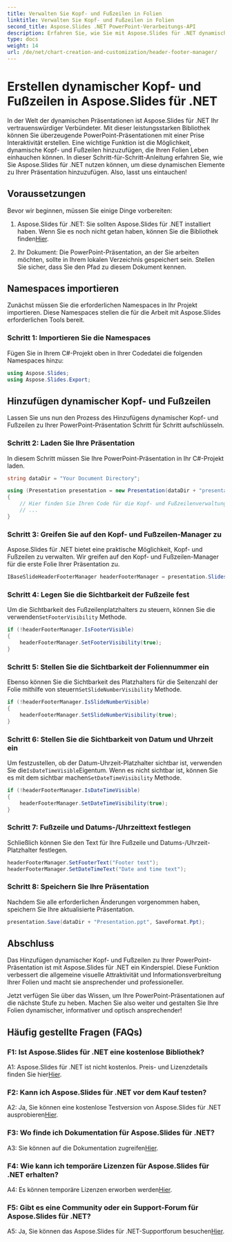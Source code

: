 ```yaml
---
title: Verwalten Sie Kopf- und Fußzeilen in Folien
linktitle: Verwalten Sie Kopf- und Fußzeilen in Folien
second_title: Aspose.Slides .NET PowerPoint-Verarbeitungs-API
description: Erfahren Sie, wie Sie mit Aspose.Slides für .NET dynamische Kopf- und Fußzeilen in PowerPoint-Präsentationen hinzufügen.
type: docs
weight: 14
url: /de/net/chart-creation-and-customization/header-footer-manager/
---
```


# Erstellen dynamischer Kopf- und Fußzeilen in Aspose.Slides für .NET

In der Welt der dynamischen Präsentationen ist Aspose.Slides für .NET Ihr vertrauenswürdiger Verbündeter. Mit dieser leistungsstarken Bibliothek können Sie überzeugende PowerPoint-Präsentationen mit einer Prise Interaktivität erstellen. Eine wichtige Funktion ist die Möglichkeit, dynamische Kopf- und Fußzeilen hinzuzufügen, die Ihren Folien Leben einhauchen können. In dieser Schritt-für-Schritt-Anleitung erfahren Sie, wie Sie Aspose.Slides für .NET nutzen können, um diese dynamischen Elemente zu Ihrer Präsentation hinzuzufügen. Also, lasst uns eintauchen!

## Voraussetzungen

Bevor wir beginnen, müssen Sie einige Dinge vorbereiten:

1.  Aspose.Slides für .NET: Sie sollten Aspose.Slides für .NET installiert haben. Wenn Sie es noch nicht getan haben, können Sie die Bibliothek finden[Hier](https://releases.aspose.com/slides/net/).

2. Ihr Dokument: Die PowerPoint-Präsentation, an der Sie arbeiten möchten, sollte in Ihrem lokalen Verzeichnis gespeichert sein. Stellen Sie sicher, dass Sie den Pfad zu diesem Dokument kennen.

## Namespaces importieren

Zunächst müssen Sie die erforderlichen Namespaces in Ihr Projekt importieren. Diese Namespaces stellen die für die Arbeit mit Aspose.Slides erforderlichen Tools bereit.

### Schritt 1: Importieren Sie die Namespaces

Fügen Sie in Ihrem C#-Projekt oben in Ihrer Codedatei die folgenden Namespaces hinzu:

```csharp
using Aspose.Slides;
using Aspose.Slides.Export;
```

## Hinzufügen dynamischer Kopf- und Fußzeilen

Lassen Sie uns nun den Prozess des Hinzufügens dynamischer Kopf- und Fußzeilen zu Ihrer PowerPoint-Präsentation Schritt für Schritt aufschlüsseln.

### Schritt 2: Laden Sie Ihre Präsentation

In diesem Schritt müssen Sie Ihre PowerPoint-Präsentation in Ihr C#-Projekt laden.

```csharp
string dataDir = "Your Document Directory";

using (Presentation presentation = new Presentation(dataDir + "presentation.ppt"))
{
    // Hier finden Sie Ihren Code für die Kopf- und Fußzeilenverwaltung.
    // ...
}
```

### Schritt 3: Greifen Sie auf den Kopf- und Fußzeilen-Manager zu

Aspose.Slides für .NET bietet eine praktische Möglichkeit, Kopf- und Fußzeilen zu verwalten. Wir greifen auf den Kopf- und Fußzeilen-Manager für die erste Folie Ihrer Präsentation zu.

```csharp
IBaseSlideHeaderFooterManager headerFooterManager = presentation.Slides[0].HeaderFooterManager;
```

### Schritt 4: Legen Sie die Sichtbarkeit der Fußzeile fest

 Um die Sichtbarkeit des Fußzeilenplatzhalters zu steuern, können Sie die verwenden`SetFooterVisibility` Methode.

```csharp
if (!headerFooterManager.IsFooterVisible)
{
    headerFooterManager.SetFooterVisibility(true);
}
```

### Schritt 5: Stellen Sie die Sichtbarkeit der Foliennummer ein

 Ebenso können Sie die Sichtbarkeit des Platzhalters für die Seitenzahl der Folie mithilfe von steuern`SetSlideNumberVisibility` Methode.

```csharp
if (!headerFooterManager.IsSlideNumberVisible)
{
    headerFooterManager.SetSlideNumberVisibility(true);
}
```

### Schritt 6: Stellen Sie die Sichtbarkeit von Datum und Uhrzeit ein

 Um festzustellen, ob der Datum-Uhrzeit-Platzhalter sichtbar ist, verwenden Sie die`IsDateTimeVisible`Eigentum. Wenn es nicht sichtbar ist, können Sie es mit dem sichtbar machen`SetDateTimeVisibility` Methode.

```csharp
if (!headerFooterManager.IsDateTimeVisible)
{
    headerFooterManager.SetDateTimeVisibility(true);
}
```

### Schritt 7: Fußzeile und Datums-/Uhrzeittext festlegen

Schließlich können Sie den Text für Ihre Fußzeile und Datums-/Uhrzeit-Platzhalter festlegen.

```csharp
headerFooterManager.SetFooterText("Footer text");
headerFooterManager.SetDateTimeText("Date and time text");
```

### Schritt 8: Speichern Sie Ihre Präsentation

Nachdem Sie alle erforderlichen Änderungen vorgenommen haben, speichern Sie Ihre aktualisierte Präsentation.

```csharp
presentation.Save(dataDir + "Presentation.ppt", SaveFormat.Ppt);
```

## Abschluss

Das Hinzufügen dynamischer Kopf- und Fußzeilen zu Ihrer PowerPoint-Präsentation ist mit Aspose.Slides für .NET ein Kinderspiel. Diese Funktion verbessert die allgemeine visuelle Attraktivität und Informationsverbreitung Ihrer Folien und macht sie ansprechender und professioneller.

Jetzt verfügen Sie über das Wissen, um Ihre PowerPoint-Präsentationen auf die nächste Stufe zu heben. Machen Sie also weiter und gestalten Sie Ihre Folien dynamischer, informativer und optisch ansprechender!

## Häufig gestellte Fragen (FAQs)

### F1: Ist Aspose.Slides für .NET eine kostenlose Bibliothek?
 A1: Aspose.Slides für .NET ist nicht kostenlos. Preis- und Lizenzdetails finden Sie hier[Hier](https://purchase.aspose.com/buy).

### F2: Kann ich Aspose.Slides für .NET vor dem Kauf testen?
A2: Ja, Sie können eine kostenlose Testversion von Aspose.Slides für .NET ausprobieren[Hier](https://releases.aspose.com/).

### F3: Wo finde ich Dokumentation für Aspose.Slides für .NET?
 A3: Sie können auf die Dokumentation zugreifen[Hier](https://reference.aspose.com/slides/net/).

### F4: Wie kann ich temporäre Lizenzen für Aspose.Slides für .NET erhalten?
 A4: Es können temporäre Lizenzen erworben werden[Hier](https://purchase.aspose.com/temporary-license/).

### F5: Gibt es eine Community oder ein Support-Forum für Aspose.Slides für .NET?
 A5: Ja, Sie können das Aspose.Slides für .NET-Supportforum besuchen[Hier](https://forum.aspose.com/).